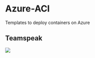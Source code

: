 # Azure-ACI
Templates to deploy containers on Azure

## Teamspeak

[<img src="https://aka.ms/deploytoazurebutton">](https://portal.azure.com/#create/Microsoft.Template/uri/https%3A%2F%2Fraw.githubusercontent.com%2Firican-f%2FAzure-ACI%2Fmain%2Fteamspeak%2Fazuredeploy.json)
